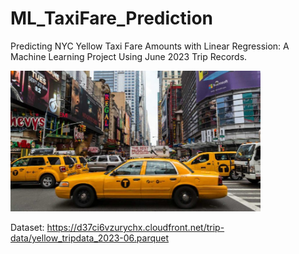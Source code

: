 # ML_TaxiFare_Prediction
Predicting NYC Yellow Taxi Fare Amounts with Linear Regression: A Machine Learning Project Using June 2023 Trip Records.
<div> <img src="nyctaxi.jpg" width="400"> </div>

Dataset: https://d37ci6vzurychx.cloudfront.net/trip-data/yellow_tripdata_2023-06.parquet
